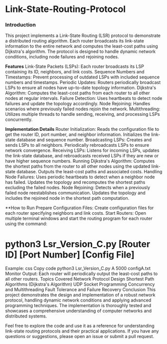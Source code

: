 # Link-State-Routing-Protocol

### Introduction <br>
This project implements a Link-State Routing (LSR) protocol to demonstrate a distributed routing algorithm. Each router broadcasts its link-state information to the entire network and computes the least-cost paths using Dijkstra's algorithm. The protocol is designed to handle dynamic network conditions, including node failures and rejoining nodes.

**Features**
Link-State Packets (LSPs): Each router broadcasts its LSP containing its ID, neighbors, and link costs.
Sequence Numbers and Timestamps: Prevent processing of outdated LSPs with included sequence numbers and timestamps.
Periodic Updates: Routers periodically broadcast LSPs to ensure all nodes have up-to-date topology information.
Dijkstra's Algorithm: Computes the least-cost paths from each router to all other nodes at regular intervals.
Failure Detection: Uses heartbeats to detect node failures and update the topology accordingly.
Node Rejoining: Handles scenarios where previously failed nodes rejoin the network.
Multithreading: Utilizes multiple threads to handle sending, receiving, and processing LSPs concurrently.

**Implementation Details**
Router Initialization: Reads the configuration file to get the router ID, port number, and neighbor information. Initializes the link-state database and sequence number.
Broadcasting LSPs: Creates and sends LSPs to all neighbors. Periodically rebroadcasts LSPs to ensure network convergence.
Receiving LSPs: Listens for incoming LSPs, updates the link-state database, and rebroadcasts received LSPs if they are new or have higher sequence numbers.
Running Dijkstra's Algorithm: Computes the shortest paths from the router to all other nodes using the updated link-state database. Outputs the least-cost paths and associated costs.
Handling Node Failures: Uses periodic heartbeats to detect when a neighbor node has failed. Updates the topology and recomputes the shortest paths excluding the failed nodes.
Node Rejoining: Detects when a previously failed node reestablishes communication. Updates the topology and includes the rejoined node in the shortest path computation.

**How to Run
Prepare Configuration Files: Create configuration files for each router specifying neighbors and link costs.
Start Routers: Open multiple terminal windows and start the routing program for each router using the command:
# python3 Lsr_Version_C.py [Router ID] [Port Number] [Config File]
Example:
css
Copy code
python3 Lsr_Version_C.py A 5000 configA.txt
Monitor Output: Each router will periodically output the least-cost paths to all other routers.
Topics Covered
Network Protocol Design
Shortest Path Algorithms (Dijkstra's Algorithm)
UDP Socket Programming
Concurrency and Multithreading
Fault Tolerance and Failure Recovery
Conclusion
This project demonstrates the design and implementation of a robust network protocol, handling dynamic network conditions and applying advanced programming techniques. The implementation is thoroughly tested and showcases a comprehensive understanding of computer networks and distributed systems.

Feel free to explore the code and use it as a reference for understanding link-state routing protocols and their practical applications. If you have any questions or suggestions, please open an issue or submit a pull request.
